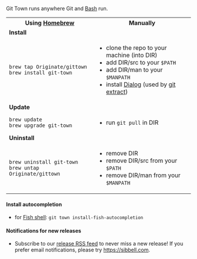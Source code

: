 Git Town runs anywhere Git and [Bash](https://www.gnu.org/software/bash/bash.html) run.


<table>
  <tr>
    <th width="300px">
      Using <a href="http://brew.sh">Homebrew</a>
    </th>
    <th width="400px">
      Manually
    </th>
  </tr>
  <tr class="subhead">
    <td colspan="2">
      <b>Install</b>
    </td>
  </tr>
  <tr>
    <td>
      <code>brew tap Originate/gittown</code><br>
      <code>brew install git-town</code>
    </td>
    <td>
      <ul>
        <li>clone the repo to your machine (into DIR)</li>
        <li>add DIR/src to your <code>$PATH</code></li>
        <li>add DIR/man to your <code>$MANPATH</code></li>
        <li>
          install <a href="http://en.wikipedia.org/wiki/Dialog_(software)">Dialog</a>
          (used by <a href="/documentation/commands/git-extract.md">git extract</a>)
        </li>
      </ul>
    </td>
  </tr>
  <tr class="subhead">
    <td colspan="2">
      <b>Update</b>
    </td>
  </tr>
  <tr>
    <td>
      <code>brew update</code><br>
      <code>brew upgrade git-town</code>
    </td>
    <td>
      <ul>
        <li>run <code>git pull</code> in DIR</li>
      </ul>
    </td>
  </tr>
  <tr class="subhead">
    <td colspan="2">
      <b>Uninstall</b>
    </td>
  </tr>
  <tr>
    <td>
      <code>brew uninstall git-town</code><br>
      <code>brew untap Originate/gittown</code>
    </td>
    <td>
      <ul>
        <li>remove DIR</li>
        <li>remove DIR/src from your <code>$PATH</code></li>
        <li>remove DIR/man from your <code>$MANPATH</code></li>
      </ul>
    </td>
  </tr>
</table>


#### Install autocompletion

* for [Fish shell](http://fishshell.com): `git town install-fish-autocompletion`


#### Notifications for new releases

* Subscribe to our
  [release RSS feed](https://github.com/Originate/git-town/releases.atom)
  to never miss a new release!
  If you prefer email notifications, please try https://sibbell.com.
